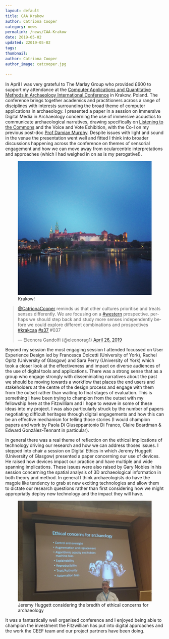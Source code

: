 ```yaml
---
layout: default
title: CAA Krakow
author: Catriona Cooper
category: news
permalink: /news/CAA-Krakow
date: 2019-05-02
updated: 22019-05-02
tags: 
thumbnail: 
author: Catriona Cooper
author_image: catcooper.jpg

---
```

In April I was very grateful to The Marlay Group who provided £600 to support my attendance at the [Computer Applications and Quantitative Methods in Archaeology International Conference](https://2019.caaconference.org/) in Krakow, Poland. The conference brings together academics and practitioners across a range of disciplines with interests surrounding the broad theme of computer applications in archaeology. I presented a paper in a session on Immersive Digital Media in Archaeology concerning the use of immersive acoustics to communicate archaeological narratives, drawing specifically on [Listening to the Commons](https://www.york.ac.uk/history/listening-to-the-commons/) and the Voice and Vote Exhibition, with the Co-I on my previous post-doc [Prof Damian Murphy](https://www.york.ac.uk/electronic-engineering/staff/damian_murphy/). Despite issues with light and sound in the venue the presentation went well and fitted I think into broader discussions happening across the conference on themes of sensorial engagement and how we can move away from ocularcentric interpretations and approaches (which I had weighed in on as is my perogative!).  

<div class="row-hack">
    <div class="col-md-6">
      <figure class="figure">
        <img src="/images/objects/CAAKrak1.jpg" class="img-fluid" align="float-right" width="640">
        <figcaption class="figure-caption">Krakow!</figcaption>
      </figure>
    </div>

  <div class="col-md-6">
    <blockquote class="twitter-tweet" data-lang="en"><p lang="en" dir="ltr"><a href="https://twitter.com/CatrionaCooper?ref_src=twsrc%5Etfw">@CatrionaCooper</a> reminds us that other cultures prioritise and treats senses differently.  We are focusing on a <a href="https://twitter.com/hashtag/western?src=hash&amp;ref_src=twsrc%5Etfw">#western</a> prospective. perhaps we should step back and study more senses independently before we could explore different combinations and prospectives <a href="https://twitter.com/hashtag/krakcaa?src=hash&amp;ref_src=twsrc%5Etfw">#krakcaa</a> <a href="https://twitter.com/hashtag/s37?src=hash&amp;ref_src=twsrc%5Etfw">#s37</a> #037</p>&mdash; Eleonora Gandolfi (@eleonorag1) <a href="https://twitter.com/eleonorag1/status/1121725427104530432?ref_src=twsrc%5Etfw">April 26, 2019</a></blockquote>
    <script async="" src="https://platform.twitter.com/widgets.js" charset="utf-8"></script>
  </div>
</div>

    
Beyond my session the most engaging session I attended focussed on User Experience Design led by Francesca Dolcetti (University of York), Rachel Opitz (University of Glasgow) and Sara Perry (University of York) which took a closer look at the effectiveness and impact on diverse audiences of the use of digital tools and applications. There was a strong sense that as a group who engage strongly with disseminiating narratives about the past we should be moving towards a workflow that places the end users and stakeholders at the centre of the design process and engage with them from the outset rather than waiting to final stages of evaluation. This is something I have been trying to champion from the outset with my fellowship here at the Fitzwilliam and I hope to weave in some of these ideas into my project. I was also particularly struck by the number of papers negotiating difficult heritages through digital engagements and how this can be an effective mechanism for telling those stories (I would champion papers and work by Paola Di Giuseppantonio Di Franco, Claire Boardman & Edward González-Tennant in particular). 

In general there was a real theme of reflection on the ethical implications of technology driving our research and how we can address thoses issues. I stepped into chair a session on Digital Ethics in which Jeremy Huggett (University of Glasgow) presented a paper concerning our use of devices. He raised how devices impact our practice and have multiple and wide spanning implications. These issues were also raised by Gary Nobles in his session concerning the spatial analysis of 3D archaeological information in both theory and method. In general I think archaeologists do have the magpie like tendency to grab at new exciting technologies and allow them to dictate our research questions rather than first considering how we might appropriatly deploy new technology and the impact they will have. 

<figure class="figure">

<img src="/images/objects/KrakCAA2.jpg" class="img-fluid" width="640"/>

<figcaption class="figure-caption">Jeremy Huggett considering the bredth of ethical concerns for archaeology</figcaption>

</figure>

It was a fantastically well organised conference and I enjoyed being able to champion the investment the Fitzwilliam has put into digital approaches and the work the CEEF team and our project partners have been doing. 
